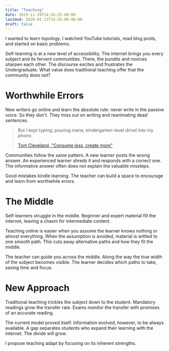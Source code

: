 ```yaml
---
title: "Teaching"
date: 2019-11-29T14:26:25-08:00
lastmod: 2020-01-13T14:45:00-08:00
draft: false
---
```


I wanted to learn topology. I watched YouTube tutorials, read blog posts, and started on basic problems.

Self-learning is at a new level of accessibility. The internet brings you every subject and its  fervent communities. There, the pundits and novices sharpen each other. The discourse excites and frustrates the Undergraduate. What value does traditional teaching offer that the community does not?

# Worthwhile Errors
New writers go online and learn the absolute rule: never write in the passive voice. So they don't. They miss out on writing and reanimating dead sentences.

<blockquote><p>But I kept typing; pouring inane, kindergarten-level drivel into my phone.</p><a rel="noopener" target="_blank" href="https://tjcx.me/posts/consumption-distraction/">Tom Cleveland, "Consume less, create more"</a></blockquote>

Communities follow the same pattern. A new learner posts the wrong answer. An experienced learner shreds it and responds with a correct one. The informative answer often does not explain the valuable missteps.

Good mistakes kindle learning. The teacher can build a space to encourage and learn from worthwhile errors.

# The Middle
Self-learners struggle in the middle. Beginner and expert material fill the internet, leaving a chasm for intermediate content. 

Teaching online is easier when you assume the learner knows nothing or almost everything. When the assumption is avoided, material is wittled to one smooth path. This cuts away alternative paths and how they fit the middle.

The teacher can guide you across the middle. Along the way the true width of the subject becomes visible. The learner decides which paths to take, saving time and focus.

# New Approach
Traditional teaching trickles the subject down to the student. Mandatory readings grow the transfer rate. Exams monitor the transfer with promises of an accurate reading.

The current model proved itself. Information evolved, however, to be always available. A gap separates students who expand their learning with the internet. The divide will grow.

I propose teaching adapt by focusing on its inherent strengths.
